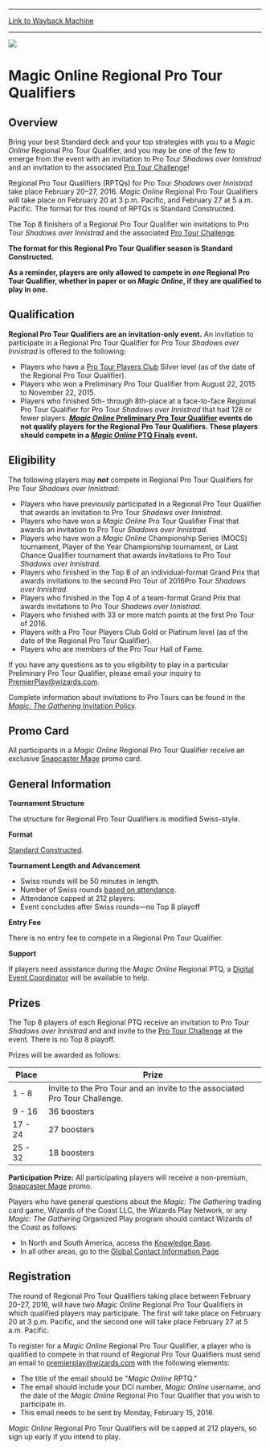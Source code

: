 
---
[Link to Wayback Machine](https://web.archive.org/web/20151113043708/http://magic.wizards.com/en/MTGO/content/magic-online-regional-ptqs)

[_metadata_:generator]:- "Drupal 7 (http://drupal.org)"
[_metadata_:node]:- "820956"
[_metadata_:source]:- "div-block-system-main"
[_metadata_:title]:- "Magic Online Regional PTQS"
[_metadata_:wayback_capture_timestamp]:- "2015-11-13 04:37:08"
[_metadata_:wayback_raw_url]:- "https://web.archive.org/web/20151113043708id_/http://magic.wizards.com/en/MTGO/content/magic-online-regional-ptqs"
[_metadata_:wayback_url]:- "http://magic.wizards.com/en/MTGO/content/magic-online-regional-ptqs"
---










![](https://web.archive.org/web/20151121212632im_/http://magic.wizards.com/sites/mtg/files/images/featured/EN_PTQualifiers_Header.jpg)




Magic Online Regional Pro Tour Qualifiers
=========================================


















Overview
--------


Bring your best Standard deck and your top strategies with you to a *Magic Online* Regional Pro Tour Qualifier, and you may be one of the few to emerge from the event with an invitation to Pro Tour *Shadows over Innistrad* and an invitation to the associated [Pro Tour Challenge](http://magic.wizards.com/en/MTGO/content/magic-online-pro-tour-qualifiers-pro-tour-oath-of-the-gatewatch#challenge)!


Regional Pro Tour Qualifiers (RPTQs) for Pro Tour *Shadows over Innistrad* take place February 20–27, 2016. *Magic Online* Regional Pro Tour Qualifiers will take place on February 20 at 3 p.m. Pacific, and February 27 at 5 a.m. Pacific. The format for this round of RPTQs is Standard Constructed.


The Top 8 finishers of a Regional Pro Tour Qualifier win invitations to Pro Tour *Shadows over Innistrad* and the associated [Pro Tour Challenge](http://magic.wizards.com/en/MTGO/content/magic-online-pro-tour-qualifiers-pro-tour-oath-of-the-gatewatch#challenge).


**The format for this Regional Pro Tour Qualifier season is Standard Constructed.** 


**As a reminder, players are only allowed to compete in *one* Regional Pro Tour Qualifier, whether in paper or on *Magic Online*, if they are qualified to play in one.**








Qualification
-------------


**Regional Pro Tour Qualifiers are an invitation-only event.** An invitation to participate in a Regional Pro Tour Qualifier for Pro Tour *Shadows over Innistrad* is offered to the following:


* Players who have a [Pro Tour Players Club](http://magic.wizards.com/en/protour/playersclub/standings) Silver level (as of the date of the Regional Pro Tour Qualifier).
* Players who won a Preliminary Pro Tour Qualifier from August 22, 2015 to November 22, 2015.
* Players who finished 5th- through 8th-place at a face-to-face Regional Pro Tour Qualifier for Pro Tour *Shadows over Innistrad* that had 128 or fewer players. **[*Magic Online* Preliminary Pro Tour Qualifier](http://magic.wizards.com/en/MTGO/content/magic-online-pro-tour-qualifiers-pro-tour-oath-of-the-gatewatch) events do not qualify players for the Regional Pro Tour Qualifiers. These players should compete in a [*Magic Online* PTQ Finals](http://magic.wizards.com/en/MTGO/content/magic-online-pro-tour-qualifiers-pro-tour-oath-of-the-gatewatch) event.**






Eligibility
-----------


The following players may ***not*** compete in Regional Pro Tour Qualifiers for Pro Tour *Shadows over Innistrad*:


* Players who have previously participated in a Regional Pro Tour Qualifier that awards an invitation to Pro Tour *Shadows over Innistrad*.
* Players who have won a *Magic Online* Pro Tour Qualifier Final that awards an invitation to Pro Tour *Shadows over Innistrad*.
* Players who have won a *Magic Online* Championship Series (MOCS) tournament, Player of the Year Championship tournament, or Last Chance Qualifier tournament that awards invitations to Pro Tour *Shadows over Innistrad*.
* Players who finished in the Top 8 of an individual-format Grand Prix that awards invitations to the second Pro Tour of 2016Pro Tour *Shadows over Innistrad*.
* Players who finished in the Top 4 of a team-format Grand Prix that awards invitations to Pro Tour *Shadows over Innistrad*.
* Players who finished with 33 or more match points at the first Pro Tour of 2016.
* Players with a Pro Tour Players Club Gold or Platinum level (as of the date of the Regional Pro Tour Qualifier).
* Players who are members of the Pro Tour Hall of Fame.

If you have any questions as to you eligibility to play in a particular Preliminary Pro Tour Qualifier, please email your inquiry to [PremierPlay@wizards.com](mailto:PremierPlay@wizards.com).


Complete information about invitations to Pro Tours can be found in the [*Magic: The Gathering* Invitation Policy](http://wpn.wizards.com/en/document/magic-premier-event-invitation-policy).








Promo Card
----------


All participants in a *Magic Online* Regional Pro Tour Qualifier receive an exclusive [Snapcaster Mage](http://gatherer.wizards.com/Pages/Card/Details.aspx?name=Snapcaster+Mage) promo card.








General Information
-------------------


**Tournament Structure**


The structure for Regional Pro Tour Qualifiers is modified Swiss-style.


**Format**


[Standard Constructed](http://magic.wizards.com/en/gameinfo/gameplay/formats/standard).


**Tournament Length and Advancement**


* Swiss rounds will be 50 minutes in length.
* Number of Swiss rounds [based on attendance](http://wizards.custhelp.com/app/answers/detail/a_id/465).
* Attendance capped at 212 players.
* Event concludes after Swiss rounds—no Top 8 playoff

**Entry Fee**


There is no entry fee to compete in a Regional Pro Tour Qualifier.


**Support**


If players need assistance during the *Magic Online* Regional PTQ, a [Digital Event Coordinator](http://magic.wizards.com/en/MTGO/articles/archive/meet-digital-event-coordinators-2014-06-04) will be available to help.








Prizes
------


The Top 8 players of each Regional PTQ receive an invitation to Pro Tour *Shadows over Innistrad* and and invite to the [Pro Tour Challenge](http://magic.wizards.com/en/2015-magic-online-championship-series#challenge) at the event. There is no Top 8 playoff.


Prizes will be awarded as follows:




| Place | Prize |
| --- | --- |
| 1 - 8 | Invite to the Pro Tour and an invite to the associated Pro Tour Challenge. |
| 9 - 16 | 36 boosters |
| 17 - 24 | 27 boosters |
| 25 - 32 | 18 boosters |

**Participation Prize:** All participating players will receive a non-premium, [Snapcaster Mage](http://gatherer.wizards.com/Pages/Card/Details.aspx?name=Snapcaster+Mage) promo.


Players who have general questions about the *Magic: The Gathering* trading card game, Wizards of the Coast LLC, the Wizards Play Network, or any *Magic: The Gathering* Organized Play program should contact Wizards of the Coast as follows:


* In North and South America, access the [Knowledge Base](http://wizards.custhelp.com/).
* In all other areas, go to the [Global Contact Information Page](http://company.wizards.com/contact-us).






Registration
------------


The round of Regional Pro Tour Qualifiers taking place between February 20–27, 2016, will have two *Magic Online* Regional Pro Tour Qualifiers in which qualified players may participate. The first will take place on February 20 at 3 p.m. Pacific, and the second one will take place February 27 at 5 a.m. Pacific.


To register for a *Magic Online* Regional Pro Tour Qualifier, a player who is qualified to compete in that round of Regional Pro Tour Qualifiers must send an email to [premierplay@wizards.com](mailto:premierplay@wizards.com) with the following elements:


* The title of the email should be "*Magic Online* RPTQ."
* The email should include your DCI number, *Magic Online* username, and the date of the *Magic Online* Regional Pro Tour Qualifier that you wish to participate in.
* This email needs to be sent by Monday, February 15, 2016.

*Magic Online* Regional Pro Tour Qualifiers will be capped at 212 players, so sign up early if you intend to play.


 


 

















